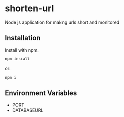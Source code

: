 # shorten-url
Node js application for making urls short and monitored

## Installation
Install with npm.

```bash
npm install
```

or:
```bash
npm i
```

## Environment Variables
- PORT
- DATABASEURL
